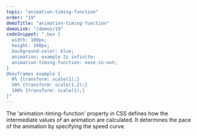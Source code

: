 ```yaml
---
topic: "animation-timing-function"
order: "19"
demoTitle: "animation-timing-function"
demoLink: "/demos/19"
codeSnippet: ".box {
  width: 100px;
  height: 100px;
  background-color: blue;
  animation: example 2s infinite;
  animation-timing-function: ease-in-out;
}
@keyframes example {
  0% {transform: scale(1);}
  50% {transform: scale(1.2);}
  100% {transform: scale(1);}
}"
---
```


The 'animation-timing-function' property in CSS defines how the intermediate values of an animation are calculated. It determines the pace of the animation by specifying the speed curve.
<br />

